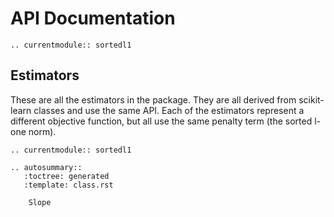# API Documentation

```{eval-rst}
.. currentmodule:: sortedl1
```

## Estimators

These are all the estimators in the package. They are all derived from scikit-learn classes and use the same API. Each of the estimators represent a different objective function, but all use the same penalty term (the sorted l-one norm).

```{eval-rst}
.. currentmodule:: sortedl1

.. autosummary::
   :toctree: generated
   :template: class.rst

    Slope
```

